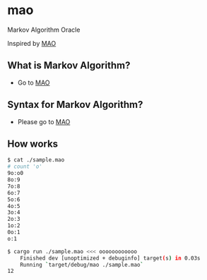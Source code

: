 # mao

Markov Algorithm Oracle

Inspired by [MAO](https://mao.snuke.org/)

## What is Markov Algorithm?

- Go to [MAO](https://mao.snuke.org/)

## Syntax for Markov Algorithm?

- Please go to [MAO](https://mao.snuke.org/)

## How works

```bash
$ cat ./sample.mao
# count 'o'
9o:o0
8o:9
7o:8
6o:7
5o:6
4o:5
3o:4
2o:3
1o:2
0o:1
o:1

$ cargo run ./sample.mao <<< oooooooooooo
    Finished dev [unoptimized + debuginfo] target(s) in 0.03s
    Running `target/debug/mao ./sample.mao`
12
```
